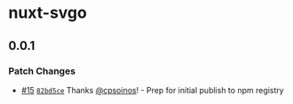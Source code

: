 # nuxt-svgo

## 0.0.1

### Patch Changes

- [#15](https://github.com/cpsoinos/nuxt-svgo/pull/15) [`82bd5ce`](https://github.com/cpsoinos/nuxt-svgo/commit/82bd5ce24d9c02c71c975a18196207fbf3c1d58e) Thanks [@cpsoinos](https://github.com/cpsoinos)! - Prep for initial publish to npm registry
